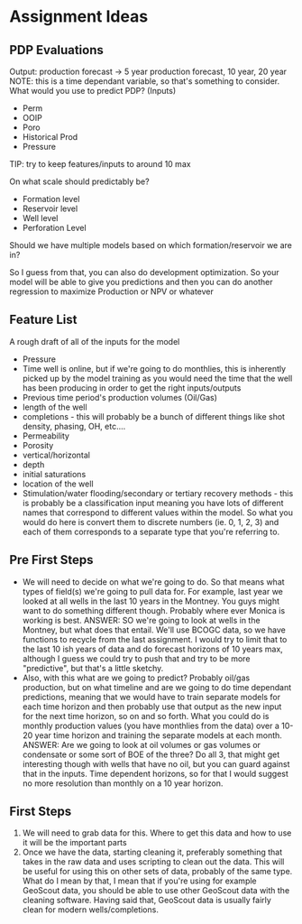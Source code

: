 # Assignment Ideas 

## PDP Evaluations
Output: production forecast -> 5 year production forecast, 10 year, 20 year
NOTE: this is a time dependant variable, so that's something to consider.
What would you use to predict PDP? (Inputs)
- Perm
- OOIP
- Poro
- Historical Prod
- Pressure

TIP: try to keep features/inputs to around 10 max

On what scale should predictably be?
- Formation level
- Reservoir level
- Well level
- Perforation Level

Should we have multiple models based on which formation/reservoir we are in?

So I guess from that, you can also do development optimization. So your model will be able to give you predictions and then you can do another regression to maximize Production or NPV or whatever

## Feature List
A rough draft of all of the inputs for the model
- Pressure
- Time well is online, but if we're going to do monthlies, this is inherently picked up by the model training as you would need the time that the well has been producing in order to get the right inputs/outputs
- Previous time period's production volumes (Oil/Gas)
- length of the well
- completions - this will probably be a bunch of different things like shot density, phasing, OH, etc....
- Permeability
- Porosity
- vertical/horizontal
- depth
- initial saturations
- location of the well
- Stimulation/water flooding/secondary or tertiary recovery methods - this is probably be a classification input meaning you have lots of different names that correspond to different values within the model. So what you would do here is convert them to discrete numbers (ie. 0, 1, 2, 3) and each of them corresponds to a separate type that you're referring to.

## Pre First Steps
- We will need to decide on what we're going to do. So that means what types of field(s) we're going to pull data for. For example, last year we looked at all wells in the last 10 years in the Montney. You guys might want to do something different though. Probably where ever Monica is working is best.
ANSWER: SO we're going to look at wells in the Montney, but what does that entail. We'll use BCOGC data, so we have functions to recycle from the last assignment. I would try to limit that to the last 10 ish years of data and do forecast horizons of 10 years max, although I guess we could try to push that and try to be more "predictive", but that's a little sketchy.
- Also, with this what are we going to predict? Probably oil/gas production, but on what timeline and are we going to do time dependant predictions, meaning that we would have to train separate models for each time horizon and then probably use that output as the new input for the next time horizon, so on and so forth. What you could do is monthly production values (you have monthlies from the data) over a 10-20 year time horizon and training the separate models at each month.
ANSWER: Are we going to look at oil volumes or gas volumes or condensate or some sort of BOE of the three? Do all 3, that might get interesting though with wells that have no oil, but you can guard against that in the inputs.
Time dependent horizons, so for that I would suggest no more resolution than monthly on a 10 year horizon.

## First Steps
1. We will need to grab data for this. Where to get this data and how to use it will be the important parts
2. Once we have the data, starting cleaning it, preferably something that takes in the raw data and uses scripting to clean out the data. This will be useful for using this on other sets of data, probably of the same type. What do I mean by that, I mean that if you're using for example GeoScout data, you should be able to use other GeoScout data with the cleaning software. Having said that, GeoScout data is usually fairly clean for modern wells/completions.
